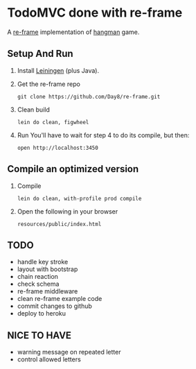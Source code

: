 # TodoMVC done with re-frame

A [re-frame](https://github.com/Day8/re-frame) implementation of [hangman](http://todomvc.com/) game.


## Setup And Run

1. Install [Leiningen](http://leiningen.org/)  (plus Java).

2. Get the re-frame repo
   ```
   git clone https://github.com/Day8/re-frame.git
   ```

3. Clean build
   ```
   lein do clean, figwheel
   ```

4. Run
   You'll have to wait for step 4 to do its compile, but then:
   ```
   open http://localhost:3450
   ```


## Compile an optimized version

1. Compile
   ```
   lein do clean, with-profile prod compile
   ```

2. Open the following in your browser
   ```
   resources/public/index.html
   ```


## TODO
- handle key stroke
- layout with bootstrap
- chain reaction
- check schema
- re-frame middleware
- clean re-frame example code
- commit changes to github
- deploy to heroku


## NICE TO HAVE
- warning message on repeated letter
- control allowed letters


